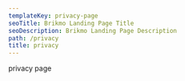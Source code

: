 ```yaml
---
templateKey: privacy-page
seoTitle: Brikmo Landing Page Title
seoDescription: Brikmo Landing Page Description
path: /privacy
title: privacy
---
```

privacy page